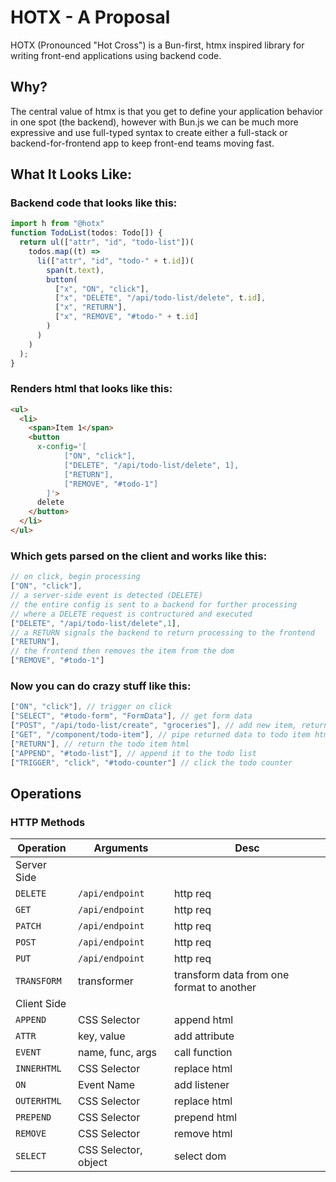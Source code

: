 # HOTX - A Proposal
HOTX (Pronounced "Hot Cross") is a Bun-first, htmx inspired library for writing front-end applications using backend code.

## Why?
The central value of htmx is that you get to define your application behavior in one spot (the backend), however with Bun.js we can be much more expressive and use full-typed syntax to create either a full-stack or backend-for-frontend app to keep front-end teams moving fast.

## What It Looks Like:

### Backend code that looks like this:
```typescript
import h from "@hotx"
function TodoList(todos: Todo[]) {
  return ul(["attr", "id", "todo-list"])(
    todos.map((t) =>
      li(["attr", "id", "todo-" + t.id])(
        span(t.text),
        button(
          ["x", "ON", "click"],
          ["x", "DELETE", "/api/todo-list/delete", t.id],
          ["x", "RETURN"],
          ["x", "REMOVE", "#todo-" + t.id]
        )
      )
    )
  );
}
```

### Renders html that looks like this:
```html
<ul>
  <li>
    <span>Item 1</span>
    <button
      x-config='[
            ["ON", "click"],
            ["DELETE", "/api/todo-list/delete", 1],
            ["RETURN"],
            ["REMOVE", "#todo-1"]
        ]'>
      delete
    </button>
  </li>
</ul>
```


### Which gets parsed on the client and works like this: 
```js
// on click, begin processing
["ON", "click"],
// a server-side event is detected (DELETE)
// the entire config is sent to a backend for further processing
// where a DELETE request is contructured and executed
["DELETE", "/api/todo-list/delete",1],
// a RETURN signals the backend to return processing to the frontend
["RETURN"],
// the frontend then removes the item from the dom
["REMOVE", "#todo-1"]
```
### Now you can do crazy stuff like this:
```js
["ON", "click"], // trigger on click
["SELECT", "#todo-form", "FormData"], // get form data
["POST", "/api/todo-list/create", "groceries"], // add new item, return data
["GET", "/component/todo-item"], // pipe returned data to todo item html renderer
["RETURN"], // return the todo item html
["APPEND", "#todo-list"], // append it to the todo list
["TRIGGER", "click", "#todo-counter"] // click the todo counter
```
## Operations

### HTTP Methods
| Operation   | Arguments | Desc |
|---|---|---|
| Server Side
| `DELETE`    | `/api/endpoint` | http req |
| `GET`       | `/api/endpoint` | http req |
| `PATCH`     | `/api/endpoint` | http req |
| `POST`      | `/api/endpoint` | http req |
| `PUT`       | `/api/endpoint` | http req |
| `TRANSFORM` | transformer | transform data from one format to another  |
| Client Side
| `APPEND`    | CSS Selector   |  append html |
| `ATTR`      | key, value   | add attribute |
| `EVENT`     | name, func, args | call function |
| `INNERHTML` | CSS Selector   | replace html |
| `ON`        | Event Name   | add listener |
| `OUTERHTML` | CSS Selector   | replace html |
| `PREPEND`   | CSS Selector   | prepend html |
| `REMOVE`    | CSS Selector   | remove html |
| `SELECT` | CSS Selector, object   | select dom |
